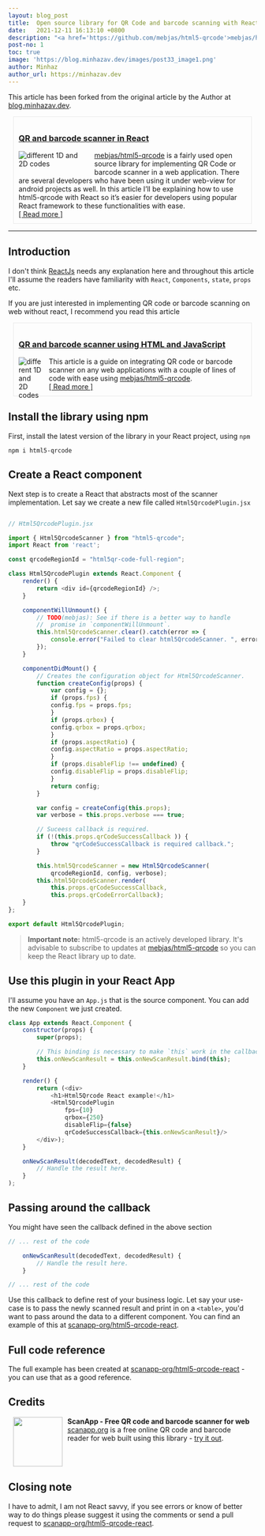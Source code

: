 ```yaml
---
layout: blog_post
title:  Open source library for QR Code and barcode scanning with ReactJs
date:   2021-12-11 16:13:10 +0800
description: "<a href='https://github.com/mebjas/html5-qrcode'>mebjas/html5-qrcode</a> is a fairly used open source library for implementing QR Code or barcode scanner in a web application. Several developers have been using it under webview for android projects as well. In this article, I'll be explaining how to use html5-qrcode with React so it's easier for developers using popular React framework to these functionalities with ease."
post-no: 1
toc: true
image: 'https://blog.minhazav.dev/images/post33_image1.png'
author: Minhaz
author_url: https://minhazav.dev
---
```

This article has been forked from the original article by the Author at <a href="https://blog.minhazav.dev">blog.minhazav.dev</a>.

<div class="post-info" style="border: 1px solid #cfcfcf73; padding: 10px; margin: 10px;">
    <h3 class="post-header"><a class="post-link" href="https://blog.minhazav.dev/Qr-code-and-barcode-scanner-in-react/">QR and barcode scanner in React</a></h3>
     <span class="post-description">
       <img src="https://blog.minhazav.dev/images/post33_image1.png" style="max-width: 30%; float: left; margin: 0px 15px 10px 0px;" alt="different 1D and 2D codes"> <a href='https://github.com/mebjas/html5-qrcode'>mebjas/html5-qrcode</a> is a fairly used open source library for implementing QR Code or barcode scanner in a web application. There are several developers who have been using it under web-view for android projects as well. In this article I’ll be explaining how to use html5-qrcode with React so it’s easier for developers using popular React framework to these functionalities with ease.
     </span>
     <br>
     <span class="read-more"><a href="https://blog.minhazav.dev/Qr-code-and-barcode-scanner-in-react/">[&nbsp;Read&nbsp;more&nbsp;]</a></span>
</div>

<hr>

## Introduction

I don't think [ReactJs](https://reactjs.org/) needs any explanation here and throughout this article I'll assume the readers have familiarity with `React`, `Components`, `state`, `props` etc.

If you are just interested in implementing QR code or barcode scanning on web without react, I recommend you read this article

<div class="post-info" style="border: 1px solid #cfcfcf73; padding: 10px; margin: 10px;">
    <h3 class="post-header"><a class="post-link" href="https://blog.minhazav.dev/QR-and-barcode-scanner-using-html-and-javascript/">QR and barcode scanner using HTML and JavaScript</a></h3>
     <span class="post-description">
       <img src="https://blog.minhazav.dev/images/post24_image1.jpeg" style="max-width: 10%; float: left; margin: 0px 15px 10px 0px;" alt="different 1D and 2D codes">
       This article is a guide on integrating QR code or barcode scanner on any web applications with a couple of lines of code with ease using <a href="https://github.com/mebjas/html5-qrcode">mebjas/html5-qrcode</a>.
     </span>
     <br>
     <span class="read-more"><a href="https://blog.minhazav.dev/QR-and-barcode-scanner-using-html-and-javascript/">[&nbsp;Read&nbsp;more&nbsp;]</a></span>
</div>

## Install the library using npm
First, install the latest version of the library in your React project, using `npm`

```
npm i html5-qrcode
```

## Create a React component

Next step is to create a React that abstracts most of the scanner implementation.
Let say we create a new file called `Html5QrcodePlugin.jsx`

```js

// Html5QrcodePlugin.jsx

import { Html5QrcodeScanner } from "html5-qrcode";
import React from 'react';

const qrcodeRegionId = "html5qr-code-full-region";

class Html5QrcodePlugin extends React.Component {
    render() {
        return <div id={qrcodeRegionId} />;
    }

    componentWillUnmount() {
        // TODO(mebjas): See if there is a better way to handle
        //  promise in `componentWillUnmount`.
        this.html5QrcodeScanner.clear().catch(error => {
            console.error("Failed to clear html5QrcodeScanner. ", error);
        });
    }

    componentDidMount() {
        // Creates the configuration object for Html5QrcodeScanner.
        function createConfig(props) {
            var config = {};
            if (props.fps) {
            config.fps = props.fps;
            }
            if (props.qrbox) {
            config.qrbox = props.qrbox;
            }
            if (props.aspectRatio) {
            config.aspectRatio = props.aspectRatio;
            }
            if (props.disableFlip !== undefined) {
            config.disableFlip = props.disableFlip;
            }
            return config;
        }

        var config = createConfig(this.props);
        var verbose = this.props.verbose === true;

        // Suceess callback is required.
        if (!(this.props.qrCodeSuccessCallback )) {
            throw "qrCodeSuccessCallback is required callback.";
        }

        this.html5QrcodeScanner = new Html5QrcodeScanner(
            qrcodeRegionId, config, verbose);
        this.html5QrcodeScanner.render(
            this.props.qrCodeSuccessCallback,
            this.props.qrCodeErrorCallback);
    }
};

export default Html5QrcodePlugin;
```

> **Important note:** html5-qrcode is an actively developed library. It's advisable to subscribe to updates at [mebjas/html5-qrcode](https://github.com/mebjas/html5-qrcode) so you can keep the React library up to date.


## Use this plugin in your React App
I'll assume you have an `App.js` that is the source component. You can add the new `Component` we just created.

```js
class App extends React.Component {
    constructor(props) {
        super(props);

        // This binding is necessary to make `this` work in the callback.
        this.onNewScanResult = this.onNewScanResult.bind(this);
    }

    render() {
        return (<div>
            <h1>Html5Qrcode React example!</h1>
            <Html5QrcodePlugin 
                fps={10}
                qrbox={250}
                disableFlip={false}
                qrCodeSuccessCallback={this.onNewScanResult}/>
        </div>);
    }

    onNewScanResult(decodedText, decodedResult) {
        // Handle the result here.
    }
);
```

## Passing around the callback
You might have seen the callback defined in the above section

```js
// ... rest of the code 

    onNewScanResult(decodedText, decodedResult) {
        // Handle the result here.
    }

// ... rest of the code 
```

Use this callback to define rest of your business logic. Let say your use-case is to pass the newly scanned result and print in on a `<table>`, you'd want to pass around the data to a different component. You can find an example of this at [scanapp-org/html5-qrcode-react](https://github.com/scanapp-org/html5-qrcode-react/blob/main/src/ResultContainerPlugin.jsx).

## Full code reference
The full example has been created at [scanapp-org/html5-qrcode-react](https://github.com/scanapp-org/html5-qrcode-react) - you can use that as a good reference.

## Credits
<div id="scanapp_ad" style="margin: 10px">
    <div class="alert alert-success" style="display: flex;">
        <div style="max-width: 100px; display: inline-block;">
            <a href="https://scanapp.org"><img src="https://blog.minhazav.dev/assets/img/scanapp-logo-removebg-preview.png" style="width: 100px;"></a>
        </div>
        <div style="display: inline-block; margin-left: 10px">
            <strong>ScanApp - Free QR code and barcode scanner for web</strong>
            <br>
            <a href="https://scanapp.org">scanapp.org</a> is a free online QR code and barcode reader for web built using this library - <a href="https://scanapp.org">try it out</a>.
            <br>
        </div>
    </div>
</div>

## Closing note
I have to admit, I am not React savvy, if you see errors or know of better way to do things please suggest it using the comments or send a pull request to [scanapp-org/html5-qrcode-react](https://github.com/scanapp-org/html5-qrcode-react).